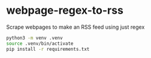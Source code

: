 # webpage-regex-to-rss

Scrape webpages to make an RSS feed using just regex

```bash
python3 -m venv .venv
source .venv/bin/activate
pip install -r requirements.txt

```
